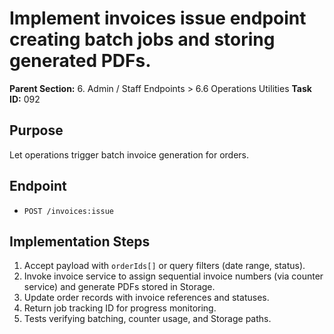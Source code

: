 # Implement invoices issue endpoint creating batch jobs and storing generated PDFs.

**Parent Section:** 6. Admin / Staff Endpoints > 6.6 Operations Utilities
**Task ID:** 092

## Purpose
Let operations trigger batch invoice generation for orders.

## Endpoint
- `POST /invoices:issue`

## Implementation Steps
1. Accept payload with `orderIds[]` or query filters (date range, status).
2. Invoke invoice service to assign sequential invoice numbers (via counter service) and generate PDFs stored in Storage.
3. Update order records with invoice references and statuses.
4. Return job tracking ID for progress monitoring.
5. Tests verifying batching, counter usage, and Storage paths.
